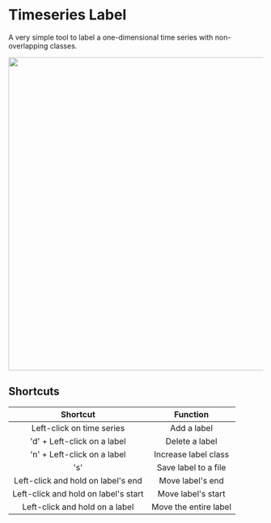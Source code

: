 # Timeseries Label
A very simple tool to label a one-dimensional time series with non-overlapping classes.

<img width="620" src="https://github.com/trueToastedCode/timeseries-label/assets/44642574/b9fa7396-c643-43d7-843b-f2ef16e2e5ee">

## Shortcuts
|Shortcut|Function|
|:-:|:-:|
|Left-click on time series|Add a label|
|'d' + Left-click on a label|Delete a label|
|'n' + Left-click on a label|Increase label class|
|'s'|Save label to a file|
|Left-click and hold on label's end|Move label's end|
|Left-click and hold on label's start|Move label's start|
|Left-click and hold on a label|Move the entire label|
